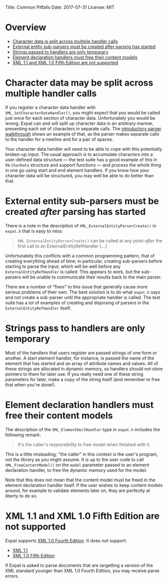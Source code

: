 Title: Common Pitfalls
Date: 2017-07-31
License: MIT


# Overview

* [Character data is split across multiple handler calls](#split-character-data)
* [External entity sub-parsers must be created after parsing has started](#nested-parser-creation-time)
* [Strings passed to handlers are only temporary](#temporary-strings)
* [Element declaration handlers must free their content models](#free-content-model)
* [XML 1.1 and XML 1.0 Fifth Edition are not supported](#xml-version)


# <a name="split-character-data"></a> Character data may be split across multiple handler calls

If you register a character data handler with
`XML_SetCharacterDataHandler()`, you might expect that you would be
called just once for each section of character data.  Unfortunately
you would be wrong.  Expat can and will split up character data in an
arbitrary manner, presenting each set of characters in separate
calls.  The [introductory parser
walkthrough](../expat-internals-a-simple-parse/) shows an example of
that, as the parser makes separate calls to the handler for a newline
and for a pair of spaces.

Your character data handler will need to be able to cope with this
potentially broken-up input.  The usual approach is to accumulate
characters into a user-defined data structure &mdash; the test suite
has a good example of this in its `CharData` structure and support
functions &mdash; and process the whole thing in one go using start
and end element handlers.  If you know how your character data will be
structured, you may well be able to do better than that.


# <a name="nested-parser-creation-time"></a> External entity sub-parsers must be created *after* parsing has started

There is a note in the description of
`XML_ExternalEntityParserCreate()` in `expat.h` that is easy to miss:

> `XML_ExternalEntityParserCreate()` can be called at any point _after_ the
first call to an ExternalEntityRefHandler [...]

Unfortunately this conflicts with a common programming pattern, that
of creating everything ahead of time; in particular, creating
sub-parsers before starting to parse the input, which will be well
before any `ExternalEntityRefHandler` is called.  This appears to work,
but the sub-parsers will be unable to communicate their results back
to the main parser.

There are a number of "fixes" to this issue that generally cause more
serious problems of their own.  The best solution is to do what
`expat.h` says and not create a sub-parser until the appropriate
handler is called.  The test suite has a lot of examples of creating
and disposing of parsers in the `ExternalEntityRefHandler` itself.


# <a name="temporary-strings"></a> Strings pass to handlers are only temporary

Most of the handlers that users register are passed strings of one
form or another.  A start element handler, for instance, is passed the
name of the element that has started and an array of attribute names
and values.  All of these strings are allocated in dynamic memory, so
handlers should not store pointers to them for later use.  If you
really need one of these string parameters for later, make a copy of
the string itself (and remember to free that when you're done!).


# <a name="free-content-model"></a> Element declaration handlers must free their content models

The description of the `XML_ElementDeclHandler` type in `expat.h`
includes the following remark:

> It's the caller's responsibility to free model when finished with it.

This is a little misleading; "the caller" in this context is the
user's program, not the library as you might assume.  It is up to the
user code to call `XML_FreeContentModel()` on the `model` parameter
passed to an element declaration handler, to free the dynamic memory
used for the model.

Note that this does not mean that the content model must be freed in
the element declaration handler itself.  If the user wishes to keep
content models around, for example to validate elements later on, they
are perfectly at liberty to do so.


# <a name="xml-version"></a> XML 1.1 and XML 1.0 Fifth Edition are not supported

Expat supports [XML 1.0 Fourth Edition](https://www.w3.org/TR/2006/REC-xml-20060816/).
It does *not* support:

- [XML 1.1](https://www.w3.org/TR/xml11/)
- [XML 1.0 Fifth Edition](https://www.w3.org/TR/2008/REC-xml-20081126/)

If Expat is asked to parse documents that are targetting
a version of the XML standard younger than XML 1.0 Fourth Edition,
you may receive parse errors.
